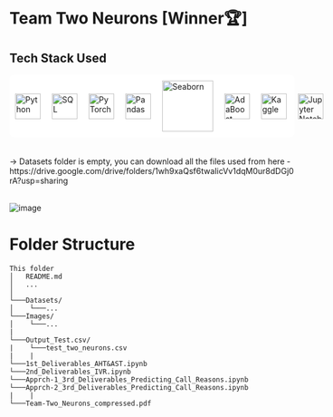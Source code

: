 # Team Two Neurons [Winner🏆] <br>
## Tech Stack Used

<div style="display: flex; align-items: center; gap: 20px; background-color: white; padding: 10px; border-radius: 8px;">

  <!-- Python -->
  <img src="https://upload.wikimedia.org/wikipedia/commons/c/c3/Python-logo-notext.svg" alt="Python" width="45"/>
  
  <!-- SQL -->
  <img src="https://upload.wikimedia.org/wikipedia/commons/8/87/Sql_data_base_with_logo.png" alt="SQL" width="45"/>
  
  <!-- PyTorch -->
  <img src="https://upload.wikimedia.org/wikipedia/commons/1/10/PyTorch_logo_icon.svg" alt="PyTorch" width="45"/>
  
  <!-- Pandas (Adjusted for visibility on dark background) -->
  <img src="https://upload.wikimedia.org/wikipedia/commons/2/22/Pandas_mark.svg" alt="Pandas" width="45"/>
  
  <!-- Seaborn -->
  <img src="https://seaborn.pydata.org/_static/logo-wide-lightbg.svg" alt="Seaborn" width="90"/>
  
  <!-- AdaBoost (Scikit-Learn) -->
  <img src="https://upload.wikimedia.org/wikipedia/commons/0/05/Scikit_learn_logo_small.svg" alt="AdaBoost" width="45"/>
  
  <!-- Kaggle -->
  <img src="https://upload.wikimedia.org/wikipedia/commons/7/7c/Kaggle_logo.png" alt="Kaggle" width="45"/>

  <!-- Jupyter Notebook -->
  <img src="https://upload.wikimedia.org/wikipedia/commons/3/38/Jupyter_logo.svg" alt="Jupyter Notebook" width="45"/>

</div> <br> <br>
-> Datasets folder is empty, you can download all the files used from here - https://drive.google.com/drive/folders/1wh9xaQsf6twaIicVv1dqM0ur8dDGj0rA?usp=sharing <br><br>

![image](https://github.com/user-attachments/assets/d0e37cf2-37cb-411e-9f07-e6f0b426b5b6)


# Folder Structure

```
This folder
│   README.md
│   ...  
│
└───Datasets/
│    └───...
└───Images/
│    └───...
|
└───Output_Test.csv/
|    └───test_two_neurons.csv
|    |
└───1st_Deliverables_AHT&AST.ipynb
└───2nd_Deliverables_IVR.ipynb
└───Apprch-1_3rd_Deliverables_Predicting_Call_Reasons.ipynb
└───Apprch-2_3rd_Deliverables_Predicting_Call_Reasons.ipynb
|    |
└───Team-Two_Neurons_compressed.pdf
```
